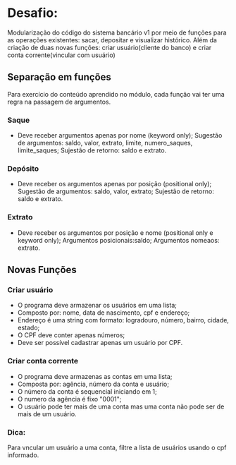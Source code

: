 # Desafio:

Modularização do código do sistema bancário v1 por meio de funções para as operações existentes: sacar, depositar e visualizar histórico.
Além da criação de duas novas funções: criar usuário(cliente do banco) e criar conta corrente(vincular com usuário)

## Separação em funções

Para exercício do conteúdo aprendido no módulo, cada função vai ter uma regra na passagem de argumentos.

### Saque

- Deve receber argumentos apenas por nome (keyword only);
  Sugestão de argumentos: saldo, valor, extrato, limite, numero_saques, limite_saques;
  Sujestão de retorno: saldo e extrato.

### Depósito

- Deve receber os argumentos apenas por posição (positional only);
  Sugestão de argumentos: saldo, valor, extrato;
  Sujestão de retorno: saldo e extrato.

### Extrato

- Deve receber os argumentos por posição e nome (positional only e keyword only);
  Argumentos posicionais:saldo;
  Argumentos nomeaos: extrato.

## Novas Funções

### Criar usuário

- O programa deve armazenar os usuários em uma lista;
- Composto por: nome, data de nascimento, cpf e endereço;
- Endereço é uma string com formato: logradouro, número, bairro, cidade, estado;
- O CPF deve conter apenas números;
- Deve ser possível cadastrar apenas um usuário por CPF.

### Criar conta corrente

- O programa deve armazenas as contas em uma lista;
- Composta por: agência, número da conta e usuário;
- O número da conta é sequencial iniciando em 1;
- O numero da agência é fixo "0001";
- O usuário pode ter mais de uma conta mas uma conta não pode ser de mais de um usuário.

### Dica:

Para vncular um usuário a uma conta, filtre a lista de usuários usando o cpf informado.
